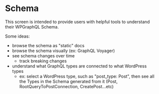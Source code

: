 # Schema

This screen is intended to provide users with helpful tools to understand their WPGraphQL Schema.

Some ideas:

- browse the schema as "static" docs
- browse the schema visually (ex: GraphQL Voyager)
- see schema changes over time
  - track breaking changes
- understand what GraphQL types are connected to what WordPress types
  - ex: select a WordPress type, such as "post_type: Post", then see all the Types in the Schema generated from it (Post, RootQueryToPostConnection, CreatePost...etc)
